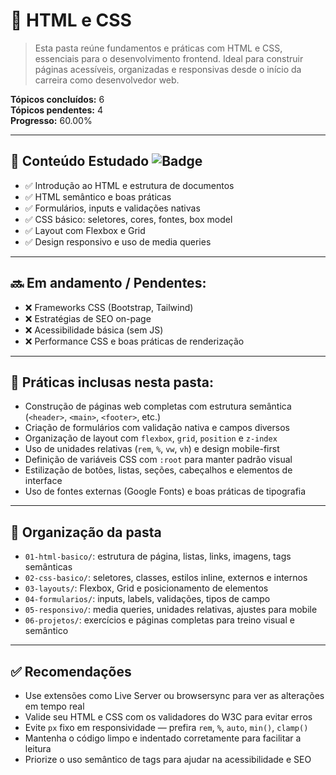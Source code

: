 # 🎨 HTML e CSS  
> Esta pasta reúne fundamentos e práticas com HTML e CSS, essenciais para o desenvolvimento frontend. Ideal para construir páginas acessíveis, organizadas e responsivas desde o início da carreira como desenvolvedor web.

**Tópicos concluídos:** 6  
**Tópicos pendentes:** 4  
**Progresso:** 60.00%

---

## 📘 Conteúdo Estudado ![Badge](https://img.shields.io/badge/Frontend-HTML%2FCSS-orange)

- ✅ Introdução ao HTML e estrutura de documentos  
- ✅ HTML semântico e boas práticas  
- ✅ Formulários, inputs e validações nativas  
- ✅ CSS básico: seletores, cores, fontes, box model  
- ✅ Layout com Flexbox e Grid  
- ✅ Design responsivo e uso de media queries  

---

## 🔜 Em andamento / Pendentes:

- ❌ Frameworks CSS (Bootstrap, Tailwind)  
- ❌ Estratégias de SEO on-page  
- ❌ Acessibilidade básica (sem JS)  
- ❌ Performance CSS e boas práticas de renderização  

---

## 🧪 Práticas inclusas nesta pasta:

- Construção de páginas web completas com estrutura semântica (`<header>`, `<main>`, `<footer>`, etc.)  
- Criação de formulários com validação nativa e campos diversos  
- Organização de layout com `flexbox`, `grid`, `position` e `z-index`  
- Uso de unidades relativas (`rem`, `%`, `vw`, `vh`) e design mobile-first  
- Definição de variáveis CSS com `:root` para manter padrão visual  
- Estilização de botões, listas, seções, cabeçalhos e elementos de interface  
- Uso de fontes externas (Google Fonts) e boas práticas de tipografia  

---

## 📁 Organização da pasta

- `01-html-basico/`: estrutura de página, listas, links, imagens, tags semânticas  
- `02-css-basico/`: seletores, classes, estilos inline, externos e internos  
- `03-layouts/`: Flexbox, Grid e posicionamento de elementos  
- `04-formularios/`: inputs, labels, validações, tipos de campo  
- `05-responsivo/`: media queries, unidades relativas, ajustes para mobile  
- `06-projetos/`: exercícios e páginas completas para treino visual e semântico  

---

## ✅ Recomendações

- Use extensões como Live Server ou browsersync para ver as alterações em tempo real  
- Valide seu HTML e CSS com os validadores do W3C para evitar erros  
- Evite `px` fixo em responsividade — prefira `rem`, `%`, `auto`, `min()`, `clamp()`  
- Mantenha o código limpo e indentado corretamente para facilitar a leitura  
- Priorize o uso semântico de tags para ajudar na acessibilidade e SEO

